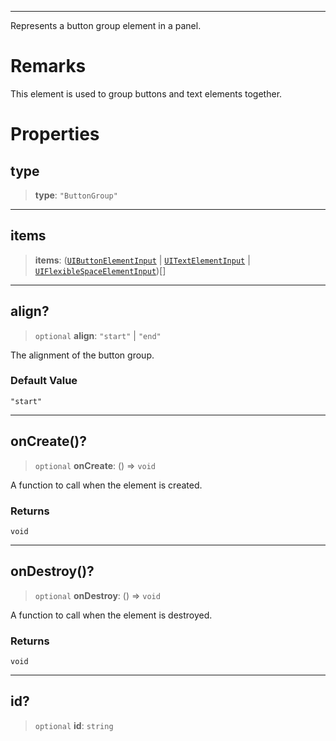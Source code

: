 ***

Represents a button group element in a panel.

# Remarks

This element is used to group buttons and text elements together.

# Properties

## type

> **type**: `"ButtonGroup"`

***

## items

> **items**: ([`UIButtonElementInput`](UIButtonElementInput.md) | [`UITextElementInput`](UITextElementInput.md) | [`UIFlexibleSpaceElementInput`](UIFlexibleSpaceElementInput.md))\[]

***

## align?

> `optional` **align**: `"start"` | `"end"`

The alignment of the button group.

### Default Value

`"start"`

***

## onCreate()?

> `optional` **onCreate**: () => `void`

A function to call when the element is created.

### Returns

`void`

***

## onDestroy()?

> `optional` **onDestroy**: () => `void`

A function to call when the element is destroyed.

### Returns

`void`

***

## id?

> `optional` **id**: `string`
